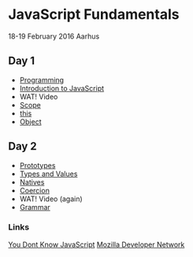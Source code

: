 # JavaScript Fundamentals

18-19 February 2016 Aarhus

## Day 1
- [Programming](docs/programming.md)
- [Introduction to JavaScript](docs/javascript.md)
- WAT! Video
- [Scope](docs/scope.md)
- [this](docs/this.md)
- [Object](docs/object.md)

## Day 2
- [Prototypes](docs/prototypes.md)
- [Types and Values](docs/types-and-values.md)
- [Natives](docs/natives.md)
- [Coercion](docs/coercion.md)
- WAT! Video (again)
- [Grammar](docs/grammar.md)

### Links
[You Dont Know JavaScript](https://github.com/getify/You-Dont-Know-JS)
[Mozilla Developer Network](https://developer.mozilla.org/en-US/docs/Web/JavaScript)
